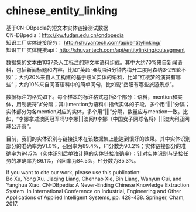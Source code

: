 # chinese_entity_linking
基于CN-DBpedia的短文本实体链接测试数据   
CN-DBpedia：http://kw.fudan.edu.cn/cndbpedia  
知识工厂实体链接服务： http://shuyantech.com/api/entitylinking/  
知识工厂实体链接api：http://shuyantech.com/api/entitylinking/cutsegment  
  
数据集的文本由1037条人工标注的短文本语料组成。其中大约70%来自新闻语料，包括新闻标题和内容，比如“英超-桑切斯4分钟内梅开二度阿森纳3-2五轮不败”；大约20%来自人工构建的基于歧义实体的语料，比如“红楼梦的演员有哪些”；大约10%来自问答语料中的简单问句，比如说“岳阳有哪些旅游景点”。   
  
数据标注的格式如下。每个样本的标注格式包括3个部分：语料，mention和实体，用制表符‘\t’分隔；其中mention为语料中指代实体的子段，多个用“|||”分隔；实体部分为各mention对应的实体，多个用“|||”分隔，数量应与mention一致。比如，“李娜拿过澳网冠军吗\t李娜|||澳网\t李娜（中国女子网球名将）|||澳大利亚网球公开赛”。   
  
目前，我们的实体识别与链接技术在该数据集上能达到很好的效果。其中实体识别部分的准确率为91.0%，召回率为89.4%，F1分数为90.2%；实体链接部分的准确率为94.5%（实体识别后单独计算的实体链接准确率）；针对实体识别与链接任务的准确率为86.1%，召回率为84.5%，F1分数为85.3%。   


If you want to cite our work, please use this publication:  
Bo Xu, Yong Xu, Jiaqing Liang, Chenhao Xie, Bin Liang, Wanyun Cui, and Yanghua Xiao. CN-DBpedia: A Never-Ending Chinese Knowledge Extraction System. In International Conference on Industrial, Engineering and Other Applications of Applied Intelligent Systems, pp. 428-438. Springer, Cham, 2017.